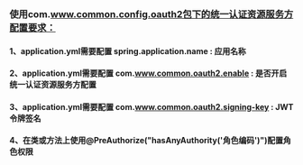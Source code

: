 ### 使用com.www.common.config.oauth2包下的统一认证资源服务方配置要求：
#### 1、application.yml需要配置 spring.application.name : 应用名称
#### 2、application.yml需要配置 com.www.common.oauth2.enable : 是否开启统一认证资源服务方配置
#### 3、application.yml需要配置 com.www.common.oauth2.signing-key : JWT令牌签名
#### 4、在类或方法上使用@PreAuthorize("hasAnyAuthority('角色编码')")配置角色权限
